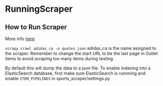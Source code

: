 # RunningScraper

## How to Run Scraper
More info [here](https://github.com/MinuraSilva/RunningScraper/blob/master/other/scrapy_commands.py)

`scrapy crawl adidas_ca -o quotes.json`
adidas_ca is the name assigned to the scraper. Remember to change the start URL to be the last page in Outlet items to avoid scraping too many items during testing.

By default this will dump the data to a json file. To enable indexing into a ElasticSearch database, first make sure ElasticSearch is runnning and enable `ITEM_PIPELINES` in sports_scraper/settings.py
